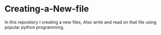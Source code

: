 # Creating-a-New-file
In this repository I creating a new files, Also write and read on that file using popular python programming.
